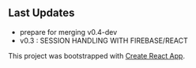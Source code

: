 ## Last Updates
 * prepare for merging v0.4-dev
 * v0.3 : SESSION HANDLING WITH FIREBASE/REACT

This project was bootstrapped with [Create React App](https://github.com/facebook/create-react-app).
